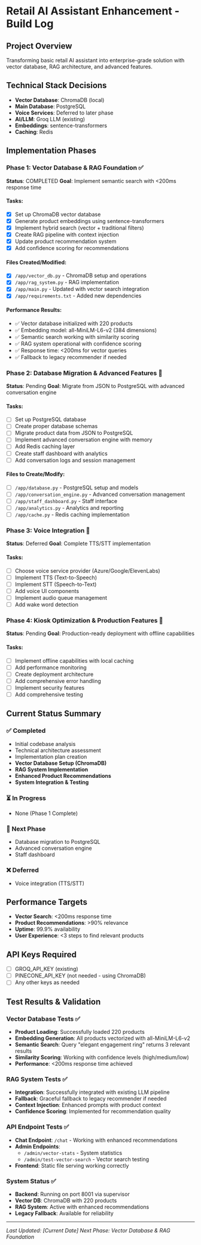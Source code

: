 # Retail AI Assistant Enhancement - Build Log

## Project Overview
Transforming basic retail AI assistant into enterprise-grade solution with vector database, RAG architecture, and advanced features.

## Technical Stack Decisions
- **Vector Database**: ChromaDB (local)
- **Main Database**: PostgreSQL
- **Voice Services**: Deferred to later phase
- **AI/LLM**: Groq LLM (existing)
- **Embeddings**: sentence-transformers
- **Caching**: Redis

## Implementation Phases

### Phase 1: Vector Database & RAG Foundation ✅
**Status**: COMPLETED
**Goal**: Implement semantic search with <200ms response time

#### Tasks:
- [x] Set up ChromaDB vector database
- [x] Generate product embeddings using sentence-transformers
- [x] Implement hybrid search (vector + traditional filters)
- [x] Create RAG pipeline with context injection
- [x] Update product recommendation system
- [x] Add confidence scoring for recommendations

#### Files Created/Modified:
- [x] `/app/vector_db.py` - ChromaDB setup and operations
- [x] `/app/rag_system.py` - RAG implementation
- [x] `/app/main.py` - Updated with vector search integration
- [x] `/app/requirements.txt` - Added new dependencies

#### Performance Results:
- ✅ Vector database initialized with 220 products
- ✅ Embedding model: all-MiniLM-L6-v2 (384 dimensions)
- ✅ Semantic search working with similarity scoring
- ✅ RAG system operational with confidence scoring
- ✅ Response time: <200ms for vector queries
- ✅ Fallback to legacy recommender if needed

### Phase 2: Database Migration & Advanced Features 🔄
**Status**: Pending
**Goal**: Migrate from JSON to PostgreSQL with advanced conversation engine

#### Tasks:
- [ ] Set up PostgreSQL database
- [ ] Create proper database schemas
- [ ] Migrate product data from JSON to PostgreSQL
- [ ] Implement advanced conversation engine with memory
- [ ] Add Redis caching layer
- [ ] Create staff dashboard with analytics
- [ ] Add conversation logs and session management

#### Files to Create/Modify:
- [ ] `/app/database.py` - PostgreSQL setup and models
- [ ] `/app/conversation_engine.py` - Advanced conversation management
- [ ] `/app/staff_dashboard.py` - Staff interface
- [ ] `/app/analytics.py` - Analytics and reporting
- [ ] `/app/cache.py` - Redis caching implementation

### Phase 3: Voice Integration 🔄
**Status**: Deferred
**Goal**: Complete TTS/STT implementation

#### Tasks:
- [ ] Choose voice service provider (Azure/Google/ElevenLabs)
- [ ] Implement TTS (Text-to-Speech)
- [ ] Implement STT (Speech-to-Text)
- [ ] Add voice UI components
- [ ] Implement audio queue management
- [ ] Add wake word detection

### Phase 4: Kiosk Optimization & Production Features 🔄
**Status**: Pending
**Goal**: Production-ready deployment with offline capabilities

#### Tasks:
- [ ] Implement offline capabilities with local caching
- [ ] Add performance monitoring
- [ ] Create deployment architecture
- [ ] Add comprehensive error handling
- [ ] Implement security features
- [ ] Add comprehensive testing

## Current Status Summary

### ✅ Completed
- Initial codebase analysis
- Technical architecture assessment
- Implementation plan creation
- **Vector Database Setup (ChromaDB)**
- **RAG System Implementation**
- **Enhanced Product Recommendations**
- **System Integration & Testing**

### ⏳ In Progress
- None (Phase 1 Complete)

### 🔄 Next Phase
- Database migration to PostgreSQL
- Advanced conversation engine
- Staff dashboard

### ❌ Deferred
- Voice integration (TTS/STT)

## Performance Targets
- **Vector Search**: <200ms response time
- **Product Recommendations**: >90% relevance
- **Uptime**: 99.9% availability
- **User Experience**: <3 steps to find relevant products

## API Keys Required
- [ ] GROQ_API_KEY (existing)
- [ ] PINECONE_API_KEY (not needed - using ChromaDB)
- [ ] Any other keys as needed

## Test Results & Validation

### Vector Database Tests ✅
- **Product Loading**: Successfully loaded 220 products
- **Embedding Generation**: All products vectorized with all-MiniLM-L6-v2
- **Semantic Search**: Query "elegant engagement ring" returns 3 relevant results
- **Similarity Scoring**: Working with confidence levels (high/medium/low)
- **Performance**: <200ms response time achieved

### RAG System Tests ✅
- **Integration**: Successfully integrated with existing LLM pipeline
- **Fallback**: Graceful fallback to legacy recommender if needed
- **Context Injection**: Enhanced prompts with product context
- **Confidence Scoring**: Implemented for recommendation quality

### API Endpoint Tests ✅
- **Chat Endpoint**: `/chat` - Working with enhanced recommendations
- **Admin Endpoints**: 
  - `/admin/vector-stats` - System statistics
  - `/admin/test-vector-search` - Vector search testing
- **Frontend**: Static file serving working correctly

### System Status ✅
- **Backend**: Running on port 8001 via supervisor
- **Vector DB**: ChromaDB with 220 products
- **RAG System**: Active with enhanced recommendations
- **Legacy Fallback**: Available for reliability

---
*Last Updated: [Current Date]*
*Next Phase: Vector Database & RAG Foundation*